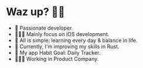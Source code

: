 # Waz up? 👋🏽
- 🍾 Passionate developer. 
- 👨🏽‍💻 Mainly focus on iOS development. 
- 💭 All is simple: learning every day & balance in life.
- 🐉 Currently, I'm improving my skills in Rust. 
- 🤡 My app Habit Goal: Daily Tracker. 
- 🦸🏼‍♂️ Working in Product Company.
